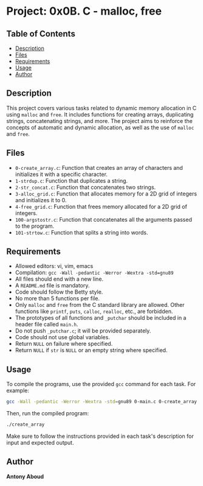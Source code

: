# Project: 0x0B. C - malloc, free

## Table of Contents
* [Description](#description)
* [Files](#files)
* [Requirements](#requirements)
* [Usage](#usage)
* [Author](#author)

## Description
This project covers various tasks related to dynamic memory allocation in C using `malloc` and `free`. It includes functions for creating arrays, duplicating strings, concatenating strings, and more. The project aims to reinforce the concepts of automatic and dynamic allocation, as well as the use of `malloc` and `free`.

## Files
* `0-create_array.c`: Function that creates an array of characters and initializes it with a specific character.
* `1-strdup.c`: Function that duplicates a string.
* `2-str_concat.c`: Function that concatenates two strings.
* `3-alloc_grid.c`: Function that allocates memory for a 2D grid of integers and initializes it to 0.
* `4-free_grid.c`: Function that frees memory allocated for a 2D grid of integers.
* `100-argstostr.c`: Function that concatenates all the arguments passed to the program.
* `101-strtow.c`: Function that splits a string into words.

## Requirements
* Allowed editors: vi, vim, emacs
* Compilation: `gcc -Wall -pedantic -Werror -Wextra -std=gnu89`
* All files should end with a new line.
* A `README.md` file is mandatory.
* Code should follow the Betty style.
* No more than 5 functions per file.
* Only `malloc` and `free` from the C standard library are allowed. Other functions like `printf`, `puts`, `calloc`, `realloc`, etc., are forbidden.
* The prototypes of all functions and `_putchar` should be included in a header file called `main.h`.
* Do not push `_putchar.c`; it will be provided separately.
* Code should not use global variables.
* Return `NULL` on failure where specified.
* Return `NULL` if `str` is `NULL` or an empty string where specified.

## Usage
To compile the programs, use the provided `gcc` command for each task. For example:

```bash
gcc -Wall -pedantic -Werror -Wextra -std=gnu89 0-main.c 0-create_array.c -o create_array
```

Then, run the compiled program:

```bash
./create_array
```

Make sure to follow the instructions provided in each task's description for input and expected output.

## Author
**Antony Aboud**